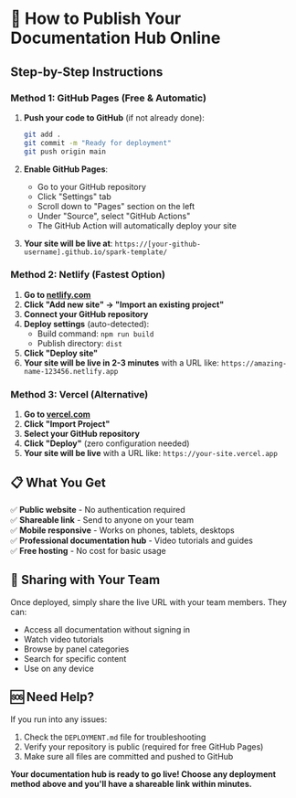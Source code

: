 # 🚀 How to Publish Your Documentation Hub Online

## Step-by-Step Instructions

### Method 1: GitHub Pages (Free & Automatic)

1. **Push your code to GitHub** (if not already done):
   ```bash
   git add .
   git commit -m "Ready for deployment"
   git push origin main
   ```

2. **Enable GitHub Pages**:
   - Go to your GitHub repository
   - Click "Settings" tab
   - Scroll down to "Pages" section on the left
   - Under "Source", select "GitHub Actions"
   - The GitHub Action will automatically deploy your site

3. **Your site will be live at**:
   `https://[your-github-username].github.io/spark-template/`

### Method 2: Netlify (Fastest Option)

1. **Go to [netlify.com](https://netlify.com)**
2. **Click "Add new site" → "Import an existing project"**
3. **Connect your GitHub repository**
4. **Deploy settings** (auto-detected):
   - Build command: `npm run build`
   - Publish directory: `dist`
5. **Click "Deploy site"**
6. **Your site will be live in 2-3 minutes** with a URL like:
   `https://amazing-name-123456.netlify.app`

### Method 3: Vercel (Alternative)

1. **Go to [vercel.com](https://vercel.com)**
2. **Click "Import Project"**
3. **Select your GitHub repository**
4. **Click "Deploy"** (zero configuration needed)
5. **Your site will be live** with a URL like:
   `https://your-site.vercel.app`

## 📋 What You Get

✅ **Public website** - No authentication required  
✅ **Shareable link** - Send to anyone on your team  
✅ **Mobile responsive** - Works on phones, tablets, desktops  
✅ **Professional documentation hub** - Video tutorials and guides  
✅ **Free hosting** - No cost for basic usage  

## 🔗 Sharing with Your Team

Once deployed, simply share the live URL with your team members. They can:
- Access all documentation without signing in
- Watch video tutorials
- Browse by panel categories
- Search for specific content
- Use on any device

## 🆘 Need Help?

If you run into any issues:
1. Check the `DEPLOYMENT.md` file for troubleshooting
2. Verify your repository is public (required for free GitHub Pages)
3. Make sure all files are committed and pushed to GitHub

**Your documentation hub is ready to go live! Choose any deployment method above and you'll have a shareable link within minutes.**